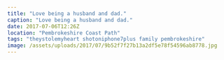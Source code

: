 ```yaml
---
title: "Love being a husband and dad."
caption: "Love being a husband and dad."
date: 2017-07-06T12:26Z
location: "Pembrokeshire Coast Path"
tags: "theystolemyheart shotoniphone7plus family pembrokeshire"
image: /assets/uploads/2017/07/9b52f7f27b13a2df5e78f54596ab8778.jpg
---
```

